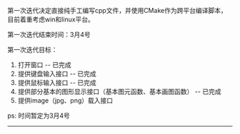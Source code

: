 第一次迭代决定直接纯手工编写cpp文件，并使用CMake作为跨平台编译脚本，目前着重考虑win和linux平台。

第一次迭代结束时间：3月4号

第一次迭代目标：

1. 打开窗口 -- 已完成
2. 提供键盘输入接口 -- 已完成
3. 提供鼠标输入接口 -- 已完成
4. 提供部分基本的图形显示接口（基本图元函数、基本画图函数） -- 已完成
5. 提供image（jpg、png）载入接口

ps: 时间暂定为3月4号

* * *
